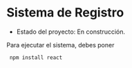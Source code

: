 <h1> Sistema de Registro </h1>

- Estado del proyecto: En construcción.

Para ejecutar el sistema, debes poner

``` npm install react```
